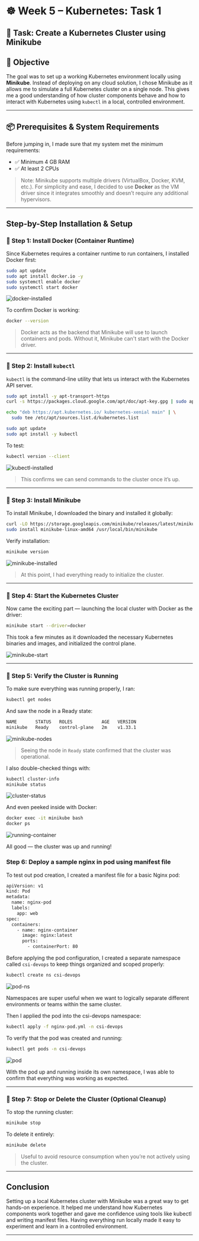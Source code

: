 # ☸️ Week 5 – Kubernetes: Task 1

## 📌 Task: Create a Kubernetes Cluster using Minikube

## 🎯 Objective

The goal was to set up a working Kubernetes environment locally using **Minikube**. Instead of deploying on any  cloud solution, I chose Minikube as it allows me to simulate a full Kubernetes cluster on a single node. This gives me a good understanding of how cluster components behave and how to interact with Kubernetes using `kubectl` in a local, controlled environment.

---

## 📦 Prerequisites & System Requirements

Before jumping in, I made sure that my system met the minimum requirements:

* ✅ Minimum 4 GB RAM
* ✅ At least 2 CPUs

> Note: Minikube supports multiple drivers (VirtualBox, Docker, KVM, etc.). For simplicity and ease, I decided to use **Docker** as the VM driver since it integrates smoothly and doesn’t require any additional hypervisors.

---

## Step-by-Step Installation & Setup

### 🔹 Step 1: Install Docker (Container Runtime)

Since Kubernetes requires a container runtime to run containers, I installed Docker first:

```bash
sudo apt update
sudo apt install docker.io -y
sudo systemctl enable docker
sudo systemctl start docker
```

![docker-installed](./snapshots/docker-installed.jpg)

To confirm Docker is working:

```bash
docker --version
```

> Docker acts as the backend that Minikube will use to launch containers and pods. Without it, Minikube can't start with the Docker driver.

---

### 🔹 Step 2: Install `kubectl`

`kubectl` is the command-line utility that lets us interact with the Kubernetes API server.

```bash
sudo apt install -y apt-transport-https
curl -s https://packages.cloud.google.com/apt/doc/apt-key.gpg | sudo apt-key add -

echo "deb https://apt.kubernetes.io/ kubernetes-xenial main" | \
  sudo tee /etc/apt/sources.list.d/kubernetes.list

sudo apt update
sudo apt install -y kubectl
```

To test:

```bash
kubectl version --client
```

![kubectl-installed](./snapshots/installed-kubectl.jpg)

> This confirms we can send commands to the cluster once it’s up.

---

### 🔹 Step 3: Install Minikube

To install Minikube, I downloaded the binary and installed it globally:

```bash
curl -LO https://storage.googleapis.com/minikube/releases/latest/minikube-linux-amd64
sudo install minikube-linux-amd64 /usr/local/bin/minikube
```

Verify installation:

```bash
minikube version
```

![minikube-installed](./snapshots/minikube-installed.jpg)

> At this point, I had everything ready to initialize the cluster.

---

### 🔹 Step 4: Start the Kubernetes Cluster

Now came the exciting part — launching the local cluster with Docker as the driver:

```bash
minikube start --driver=docker
```

This took a few minutes as it downloaded the necessary Kubernetes binaries and images, and initialized the control plane.

![minikube-start](./snapshots/minikube-started.jpg)

---

### 🔹 Step 5: Verify the Cluster is Running

To make sure everything was running properly, I ran:

```bash
kubectl get nodes
```

And saw the node in a Ready state:

```bash
NAME       STATUS   ROLES           AGE   VERSION
minikube   Ready    control-plane   2m    v1.33.1
```

![minikube-nodes](./snapshots/minikube-nodes.jpg)

> Seeing the node in `Ready` state confirmed that the cluster was operational.

I also double-checked things with:

```bash
kubectl cluster-info
minikube status
```

![cluster-status](./snapshots/minikube-status.jpg)

And even peeked inside with Docker:

```bash
docker exec -it minikube bash
docker ps
```

![running-container](./snapshots/running-pods.jpg)

All good — the cluster was up and running!

### Step 6: Deploy a sample nginx in pod using manifest file

To test out pod creation, I created a manifest file for a basic Nginx pod:

```bash
apiVersion: v1
kind: Pod
metadata:
  name: nginx-pod
  labels:
    app: web
spec:
  containers:
    - name: nginx-container
      image: nginx:latest
      ports:
        - containerPort: 80
```

Before applying the pod configuration, I created a separate namespace called `csi-devops` to keep things organized and scoped properly:

```bash
kubectl create ns csi-devops
```

![pod-ns](./snapshots/ns)

Namespaces are super useful when we want to logically separate different environments or teams within the same cluster.

Then I applied the pod into the csi-devops namespace:

```bash
kubectl apply -f nginx-pod.yml -n csi-devops
```

To verify that the pod was created and running:

```bash
kubectl get pods -n csi-devops
```

![pod](./snapshots/pod.jpg)

With the pod up and running inside its own namespace, I was able to confirm that everything was working as expected.


---

### 🔹 Step 7: Stop or Delete the Cluster (Optional Cleanup)

To stop the running cluster:

```bash
minikube stop
```

To delete it entirely:

```bash
minikube delete
```

> Useful to avoid resource consumption when you’re not actively using the cluster.

---

## Conclusion

Setting up a local Kubernetes cluster with Minikube was a great way to get hands-on experience. It helped me understand how Kubernetes components work together and gave me confidence using tools like kubectl and writing manifest files. Having everything run locally made it easy to experiment and learn in a controlled environment.

---
